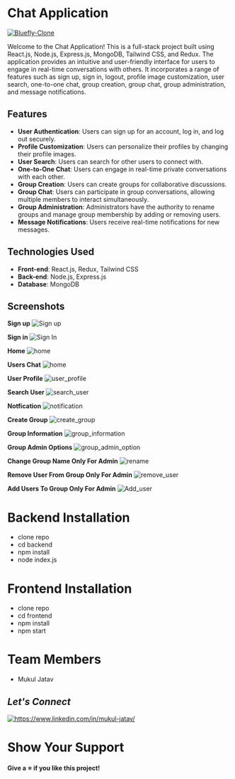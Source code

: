 # Chat Application

<a href="https://chat-app-ca.netlify.app/" target="blank">
        <img src="https://img.shields.io/static/v1?style=for-the-badge&message=Want to see live preview »&color=1BB91F&logo=Bluefly&logoColor=FFFFFF&label=" alt="Bluefly-Clone" />
        </a>

  Welcome to the Chat Application! This is a full-stack project built using React.js, Node.js, Express.js, MongoDB, Tailwind CSS, and Redux. The application provides an intuitive and user-friendly interface for users to engage in real-time conversations with others. It incorporates a range of features such as sign up, sign in, logout, profile image customization, user search, one-to-one chat, group creation, group chat, group administration, and message notifications.

## Features
- **User Authentication**: Users can sign up for an account, log in, and log out securely.
- **Profile Customization**: Users can personalize their profiles by changing their profile images.
- **User Search**: Users can search for other users to connect with.
- **One-to-One Chat**: Users can engage in real-time private conversations with each other.
- **Group Creation**: Users can create groups for collaborative discussions.
- **Group Chat**: Users can participate in group conversations, allowing multiple members to interact simultaneously.
- **Group Administration**: Administrators have the authority to rename groups and manage group membership by adding or removing users.
- **Message Notifications**: Users receive real-time notifications for new messages.

## Technologies Used
- **Front-end**: React.js, Redux, Tailwind CSS
- **Back-end**: Node.js, Express.js
- **Database**: MongoDB

## Screenshots
**Sign up**
![Sign up](https://res.cloudinary.com/dfrhy6m3m/image/upload/v1689146231/lxipjhn3pdvkf5h6it98.png)

**Sign in**
![Sign In](https://res.cloudinary.com/dfrhy6m3m/image/upload/v1689146246/pntbaaigxkup1puqgjwa.png)

**Home**
![home](https://res.cloudinary.com/dfrhy6m3m/image/upload/v1689146043/p7obaxsyrz5l074jkyj7.png)

**Users Chat**
![home](https://res.cloudinary.com/dfrhy6m3m/image/upload/v1689145934/ipqp3jb0qyb32nip6osj.png)

**User Profile**
![user_profile](https://res.cloudinary.com/dfrhy6m3m/image/upload/v1689146213/wvyx7ndxisaxpkgopxnh.png)

**Search User**
![search_user](https://res.cloudinary.com/dfrhy6m3m/image/upload/v1689146068/utilpiyhlxikhju36c7d.png)

**Notfication**
![notification](https://res.cloudinary.com/dfrhy6m3m/image/upload/v1689146057/b85aapingyke67r41vvb.png)

**Create Group**
![create_group](https://res.cloudinary.com/dfrhy6m3m/image/upload/v1689145950/afzfrs7dxuxij2z24vgy.png)

**Group Information**
![group_information](https://res.cloudinary.com/dfrhy6m3m/image/upload/v1689145976/bd8wyctt2tw4ukgwuoht.png)

**Group Admin Options**
![group_admin_option](https://res.cloudinary.com/dfrhy6m3m/image/upload/v1689146029/rbkuo9dgrym9y3ayymz4.png)

**Change Group Name Only For Admin**
![rename](https://res.cloudinary.com/dfrhy6m3m/image/upload/v1689146017/da8y031jf7twpxlp2ipy.png)

**Remove User From Group Only For Admin**
![remove_user](https://res.cloudinary.com/dfrhy6m3m/image/upload/v1689146005/ymitbkdkz2mlfvrb9gvl.png)

**Add Users To Group Only For Admin**
![Add_user](https://res.cloudinary.com/dfrhy6m3m/image/upload/v1690197588/lehnw0hfqfnxu8ktajys.png)



<h1>  Backend Installation </h1>
<ul> 
<li> clone repo  </li>
<li> cd backend </li>
<li> npm install </li>
<li> node index.js </li>
</ul>

<h1>  Frontend Installation </h1>
<ul> 
<li> clone repo  </li>
<li> cd frontend </li>
<li> npm install </li>
<li> npm start </li>
</ul>

<h1> Team Members </h1>
<ul> 
<li> Mukul Jatav </li>
</ul>


<h2><i>Let's Connect</i></h2>
<p align="left">
    <a href="https://www.linkedin.com/in/mukul-jatav/">
        <img align="center" src="https://img.shields.io/badge/LinkedIn-0077B5?style=for-the-badge&logo=linkedin&logoColor=white" alt="https://www.linkedin.com/in/mukul-jatav/" />
    </a>
</p>

<h1> Show Your Support </h1>
<h4> Give a ⭐️ if you like this project! </h4>

